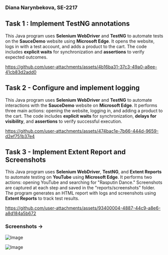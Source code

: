 ### Diana Narynbekova, SE-2217

## Task 1 : Implement TestNG annotations

This Java program uses **Selenium WebDriver** and **TestNG** to automate tests on the **SauceDemo** website using **Microsoft Edge**. It opens the website, logs in with a test account, and adds a product to the cart. The code includes **explicit waits** for synchronization and **assertions** to verify expected outcomes.

https://github.com/user-attachments/assets/4b16ba31-37c3-49a0-a8ee-41cb83d2add0

## Task 2 - Configure and implement logging
This Java program uses **Selenium WebDriver** and **TestNG** to automate interactions with the **SauceDemo** website on **Microsoft Edge**. It performs three main actions: opening the website, logging in, and adding a product to the cart. The code includes **explicit waits** for synchronization, **delays for visibility**, and **assertions** to verify successful execution.

https://github.com/user-attachments/assets/474bac1e-7b66-444d-9659-d2ef751b37e4

## Task 3 - Implement Extent Report and Screenshots
This Java program uses **Selenium WebDriver**, **TestNG**, and **Extent Reports** to automate testing on **YouTube** using **Microsoft Edge**. It performs two actions: opening YouTube and searching for "Rasputin Dance." Screenshots are captured at each step and saved in the "reports/screenshots" folder. The program generates an HTML report with logs and screenshots using **Extent Reports** to track test results.

https://github.com/user-attachments/assets/93400004-4887-44c9-a8e6-a8d184a5b672

### Screenshots ->

![Image](https://github.com/user-attachments/assets/1db57852-f930-4314-9fde-edc41c40bb80)

![Image](https://github.com/user-attachments/assets/6985753f-9a1d-4e23-90bb-e6afbf0f64bc)
